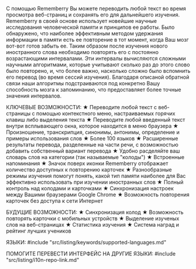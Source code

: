 С помощью Rememberry Вы можете переводить любой текст во время просмотра веб-страниц и сохранять его для дальнейшего изучения.
Rememberry в своей основе использует новейшие научные исследования человеческой памяти и принципов ее работы. Было обнаружено, что наиболее эффективным методом удержания информации в памяти есть ее повторение в тот момент, когда Ваш мозг вот-вот готов забыть ее. Таким образом после изучения нового иностранного слова необходимо повторять его с постоянно возрастающими интервалами. Эти интервалы вычисляются сложными научными алгоритмами, которые учитывают сколько раз до этого слово было повторено, и, что более важно, насколько сложно было вспомнить его перевод (во время сессий изучения). Благодаря описаной обратной связи наши алгоритмы подстраиваются под конкретно Вашу способность мозга к запоминанию, что предоставляет более точные значения интервалов.

КЛЮЧЕВЫЕ ВОЗМОЖНОСТИ:
★ Переводите любой текст с веб-страницы с помощью контекстного меню, настраиваемых горячих клавиш либо выделения текста
★ Переводите любой введенный текст внутри всплывающего окна, которое находится в меню браузера
★ Произношение, транскрипция, синонимы, антонимы, определение и примеры использования слов
★ Более 100 языков
★ Расширенные результаты перевода, разделенные на части речи, с возможностью добавить собственный вариант перевода
★ Удобно расделяйте ваш словарь слов на категории (так называемые "колоды")
★ Встроенные напоминания
★ Значок поверх иконки Rememberry отображает количество доступных к повторению карточек
★ Разнообразные режимы изучения помогут понять, какой тип памяти наиболее для Вас эффективно использовать при изучении иностранных слов
★ Полный контроль над колодами и карточками
★ Синхронизация настроек между Вашими браузерами Google Chrome
★ Возможность повторения карточек без доступа к сети Интернет

БУДУЩИЕ ВОЗМОЖНОСТИ:
★ Синхронизация колод
★ Возможность повторять карточки с мобильных устройств
★ Выделение изученых слов на веб-страницах
★ Статистика изучения
★ Система наград и рейтинг лучших учеников

ЯЗЫКИ:
#include "src/listing/keywords/supported-languages.md"

ПОМОГИТЕ ПЕРЕВЕСТИ ИНТЕРФЕЙС НА ДРУГИЕ ЯЗЫКИ:
#include "src/listing/i10n-repo-link.md"